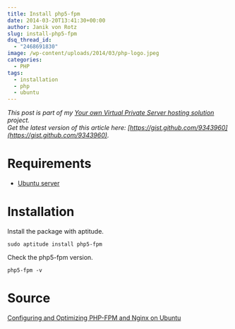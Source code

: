 ```yaml
---
title: Install php5-fpm
date: 2014-03-20T13:41:30+00:00
author: Janik von Rotz
slug: install-php5-fpm
dsq_thread_id:
  - "2468691830"
image: /wp-content/uploads/2014/03/php-logo.jpeg
categories:
  - PHP
tags:
  - installation
  - php
  - ubuntu
---
```

*This post is part of my [Your own Virtual Private Server hosting solution](https://janikvonrotz.ch/your-own-virtual-private-server-hosting-solution/) project.*  
*Get the latest version of this article here: [https://gist.github.com/9343960](https://gist.github.com/9343960).*  
<!--more-->
# Requirements

* [Ubuntu server](https://janikvonrotz.ch/2014/03/13/deploy-ubuntu-server/)

# Installation

Install the package with aptitude.

    sudo aptitude install php5-fpm
    
Check the php5-fpm version.

    php5-fpm -v

# Source

[Configuring and Optimizing PHP-FPM and Nginx on Ubuntu](http://blog.chrismeller.com/configuring-and-optimizing-php-fpm-and-nginx-on-ubuntu-or-debian)